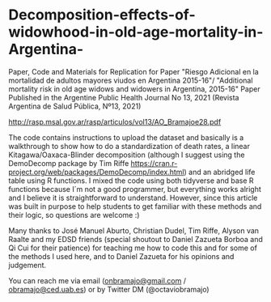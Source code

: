 # Decomposition-effects-of-widowhood-in-old-age-mortality-in-Argentina-
Paper, Code and Materials for Replication for Paper "Riesgo Adicional en la mortalidad de adultos mayores viudos en Argentina 2015-16"/
"Additional mortality risk in old age widows and widowers in Argentina, 2015-16" 
Paper Published in the Argentine Public Health Journal No 13, 2021 (Revista Argentina de Salud Pública, Nº13, 2021)


http://rasp.msal.gov.ar/rasp/articulos/vol13/AO_Bramajoe28.pdf


The code contains instructions to upload the dataset and basically is a walkthrough to show how to do a 
standardization of death rates, a linear Kitagawa/Oaxaca-Blinder decomposition 
(although I suggest using the DemoDecomp package by Tim Riffe https://cran.r-project.org/web/packages/DemoDecomp/index.html)
and an abridged life table using R functions. 
I mixed the code using both tidyverse and base R functions because I´m not a good programmer,
but everything works alright and I believe it is straightforward to understand. 
However, since this article was built in purpose to help students to get familiar with these methods and their logic, 
so questions are welcome :) 

Many thanks to José Manuel Aburto, Christian Dudel, Tim Riffe, Alyson van Raalte and my EDSD friends (special shoutout to Daniel Zazueta Borboa and Qi Cui for their patience)
for teaching me how to code this and for some of the methods I used here, and to
Daniel Zazueta for his opinions and judgement. 

You can reach me via email (onbramajo@gmail.com / obramajo@ced.uab.es) or by Twitter DM (@octaviobramajo)
